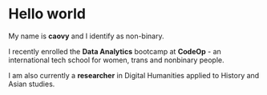 # Hello world

My name is __caovy__ and I identify as non-binary.

I recently enrolled the __Data Analytics__ bootcamp at __CodeOp__ - an international tech school for women, trans and nonbinary people.

I am also currently a __researcher__ in Digital Humanities applied to History and Asian studies.

